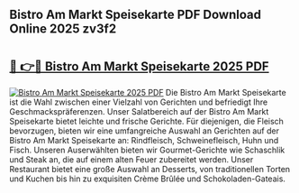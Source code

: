 ## Bistro Am Markt Speisekarte PDF Download Online 2025 zv3f2

# <h2><a href="http://gccb6o6.nevu.top/?p=Bistro+Am+Markt+Speisekarte">🔗 👉🔴 Bistro Am Markt Speisekarte 2025 PDF</a></h2>

[![Bistro Am Markt Speisekarte 2025 PDF](https://i.imgur.com/dBaPXMq.png)](http://gccb6o6.nevu.top/?p=Bistro+Am+Markt+Speisekarte)
Die Bistro Am Markt Speisekarte ist die Wahl zwischen einer Vielzahl von Gerichten und befriedigt Ihre Geschmackspräferenzen. Unser Salatbereich auf der Bistro Am Markt Speisekarte bietet leichte und frische Gerichte. Für diejenigen, die Fleisch bevorzugen, bieten wir eine umfangreiche Auswahl an Gerichten auf der Bistro Am Markt Speisekarte an: Rindfleisch, Schweinefleisch, Huhn und Fisch. Unseren Auserwählten bieten wir Gourmet-Gerichte wie Schaschlik und Steak an, die auf einem alten Feuer zubereitet werden. Unser Restaurant bietet eine große Auswahl an Desserts, von traditionellen Torten und Kuchen bis hin zu exquisiten Crème Brûlée und Schokoladen-Gateais.
